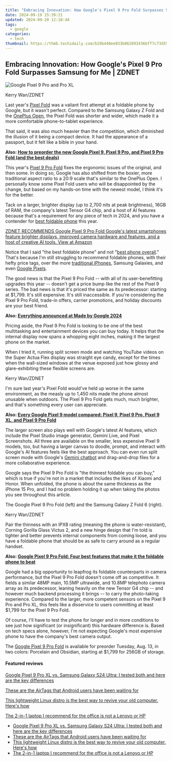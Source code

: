 ```yaml
---
title: "Embracing Innovation: How Google's Pixel 9 Pro Fold Surpasses Samsung for Me | ZDNET"
date: 2024-09-19 15:39:21
updated: 2024-09-20 12:18:44
tags:
  - google
categories:
  - tech
thumbnail: https://thmb.techidaily.com/b19b440ee033b062893436bff7c73d55af4b510d997596576ac31f3af838cbea.jpg
---
```


## Embracing Innovation: How Google's Pixel 9 Pro Fold Surpasses Samsung for Me | ZDNET

![Google Pixel 9 Pro and Pro XL](https://www.zdnet.com/a/img/resize/5e7335cd44a165cf41ddd4f9edf650440b0ac78c/2024/08/10/4046ac10-9818-4729-b40e-8d608d42d7ea/dsc01720.jpg?auto=webp&width=1280)

Kerry Wan/ZDNET

Last year's [Pixel Fold](https://www.zdnet.com/article/google-pixel-fold-review/) was a valiant first attempt at a foldable phone by Google, but it wasn't perfect. Compared to the Samsung Galaxy Z Fold and the [OnePlus Open](https://www.zdnet.com/article/oneplus-first-ever-foldable-makes-samsung-and-googles-look-outdated-and-its-near-perfect/), the Pixel Fold was shorter and wider, which made it a more comfortable phone-to-tablet experience.

That said, it was also much heavier than the competition, which diminished the illusion of it being a compact device. It had the appearance of a passport, but it felt like a bible in your hand.

**Also: [How to preorder the new Google Pixel 9, Pixel 9 Pro, and Pixel 9 Pro Fold (and the best deals)](https://www.zdnet.com/article/how-to-preorder-the-new-google-pixel-9-pixel-9-pro-and-pixel-9-pro-fold/)**

This year's [Pixel 9 Pro Fold](https://buy.geni.us/Proxy.ashx?TSID=368250&GR%5FURL=https%3A%2F%2Fwww.amazon.com%2FGoogle-Pixel-Pro-Fold-Smartphone%2Fdp%2FB0DBW3RBPT%3Ft%3D%26tag%3Dzd-buy-button-20%26ascsubtag%3D%5F%5FCOM%5FCLICK%5FID%5F%5F%7Ca74c68f1-6732-4a9e-92c3-c20002e40282%7Cdtp&dtb=1) fixes the ergonomic issues of the original, and then some. In doing so, Google has also shifted from the boxier, more traditional aspect ratio to a 20:9 scale that's similar to the OnePlus Open. I personally know some Pixel Fold users who will be disappointed by the change, but based on my hands-on time with the newest model, I think it's for the better.

Tack on a larger, brighter display (up to 2,700 nits at peak brightness), 16GB of RAM, the company's latest Tensor G4 chip, and a host of AI features because that's a requirement for any piece of tech in 2024, and you have a contender for [best foldable phone](https://www.zdnet.com/article/best-foldable-phone/) this year.

[ZDNET RECOMMENDS Google Pixel 9 Pro Fold Google's latest smartphones feature brighter displays, improved camera hardware and features, and a host of creative AI tools. View at Amazon](https://buy.geni.us/Proxy.ashx?TSID=368250&GR%5FURL=https%3A%2F%2Fwww.amazon.com%2FGoogle-Pixel-Pro-Fold-Smartphone%2Fdp%2FB0DBW3RBPT%3Ft%3D%26tag%3Dzd-buy-button-20%26ascsubtag%3D%5F%5FCOM%5FCLICK%5FID%5F%5F%7Ca74c68f1-6732-4a9e-92c3-c20002e40282%7Cdtp&dtb=1)

Notice that I said "the best foldable phone" and not "[best phone overall](https://www.zdnet.com/article/best-phone/)." That's because I'm still struggling to recommend foldable phones, with their hefty price tags, over the more [traditional iPhones](https://www.zdnet.com/article/best-iphone/), Samsung Galaxies, and even [Google Pixels](https://www.zdnet.com/article/best-google-phone/).

The good news is that the Pixel 9 Pro Fold -- with all of its user-benefitting upgrades this year -- doesn't get a price bump like the rest of the Pixel 9 series. The bad news is that it's priced the same as its predecessor: starting at $1,799\. It's still expensive. It's still inaccessible. If you're considering the Pixel 9 Pro Fold, trade-in offers, carrier promotions, and holiday discounts are your best friend.

**Also: [Everything announced at Made by Google 2024](https://www.zdnet.com/article/made-by-google-2024-what-to-expect-with-pixel-9-pro-fold-watch-android-15-ai-and-more/)**

Pricing aside, the Pixel 9 Pro Fold is looking to be one of the best multitasking and entertainment devices you can buy today. It helps that the internal display now spans a whopping eight inches, making it the largest phone on the market. 

When I tried it, running split screen mode and watching YouTube videos on the Super Actua Flex display was straight eye candy, except for the times when the wall-sized windows at the venue exposed just how glossy and glare-exhibiting these flexible screens are.

Kerry Wan/ZDNET

I'm sure last year's Pixel Fold would've held up worse in the same environment, as the measly up to 1,450 nits made the phone almost unusable when outdoors. The Pixel 9 Pro Fold gets much, much brighter, and that's something every user can appreciate.

**Also: [Every Google Pixel 9 model compared: Pixel 9, Pixel 9 Pro, Pixel 9 XL, and Pixel 9 Pro Fold](https://www.zdnet.com/article/every-google-pixel-9-model-compared-pixel-9-pixel-9-pro-pixel-9-xl-and-pixel-9-pro-fold/)**

The larger screen also plays well with Google's latest AI features, which include the Pixel Studio image generator, Gemini Live, and Pixel Screenshots. All three are available on the smaller, less expensive Pixel 9 models, too, but having a larger canvas to doodle, prompt, and interact with Google's AI features feels like the best approach. You can even run split screen mode with Google's [Gemini chatbot](https://www.zdnet.com/article/how-to-use-gemini-formerly-google-bard-everything-you-should-know/) and drag-and-drop files for a more collaborative experience. 

Google says the Pixel 9 Pro Fold is "the thinnest foldable you can buy," which is true if you're not in a market that includes the likes of Xiaomi and Honor. When unfolded, the phone is about the same thickness as the iPhone 15 Pro, and I had no problem holding it up when taking the photos you see throughout this article. 

The Google Pixel 9 Pro Fold (left) and the Samsung Galaxy Z Fold 6 (right).

Kerry Wan/ZDNET

Pair the thinness with an IPX8 rating (meaning the phone is water-resistant), Corning Gorilla Glass Victus 2, and a new hinge design that I'm told is tighter and better prevents internal components from coming loose, and you have a foldable phone that should be as safe to carry around as a regular handset.

**Also: [Google Pixel 9 Pro Fold: Four best features that make it the foldable phone to beat](https://www.zdnet.com/article/google-pixel-9-pro-fold-four-best-features-that-make-it-the-foldable-phone-to-beat/)**

Google had a big opportunity to leapfrog its foldable counterparts in camera performance, but the Pixel 9 Pro Fold doesn't come off as competitive. It fields a similar 48MP main, 10.5MP ultrawide, and 10.8MP telephoto camera array as its predecessor, leaning heavily on the new Tensor G4 chip -- and however much backend processing it brings -- to carry the photo-taking experience. Compared to the larger, more competent sensors on the Pixel 9 Pro and Pro XL, this feels like a disservice to users committing at least $1,799 for the Pixel 9 Pro Fold.

Of course, I'll have to test the phone for longer and in more conditions to see just how significant (or insignificant) this hardware difference is. Based on tech specs alone, however, I'm not expecting Google's most expensive phone to have the company's best camera output.

The [Google Pixel 9 Pro Fold](https://buy.geni.us/Proxy.ashx?TSID=368250&GR%5FURL=https%3A%2F%2Fwww.amazon.com%2FGoogle-Pixel-Pro-Fold-Smartphone%2Fdp%2FB0DBW3RBPT%3Ft%3D%26tag%3Dzd-buy-button-20%26ascsubtag%3D%5F%5FCOM%5FCLICK%5FID%5F%5F%7Ca74c68f1-6732-4a9e-92c3-c20002e40282%7Cdtp&dtb=1) is available for preorder Tuesday, Aug. 13, in two colors: Porcelain and Obsidian, starting at $1,799 for 256GB of storage.

#### Featured reviews

[Google Pixel 9 Pro XL vs. Samsung Galaxy S24 Ultra: I tested both and here are the key differences](https://www.zdnet.com/article/google-pixel-9-pro-xl-vs-samsung-galaxy-s24-ultra/ "Google Pixel 9 Pro XL vs. Samsung Galaxy S24 Ultra: I tested both and here are the key differences")

[These are the AirTags that Android users have been waiting for](https://www.zdnet.com/article/these-are-the-airtags-that-android-users-have-been-waiting-for/ "These are the AirTags that Android users have been waiting for")

[This lightweight Linux distro is the best way to revive your old computer. Here's how](https://www.zdnet.com/article/this-lightweight-linux-distro-is-the-best-way-to-revive-your-old-computer-heres-how/ "This lightweight Linux distro is the best way to revive your old computer. Here's how")

[The 2-in-1 laptop I recommend for the office is not a Lenovo or HP](https://www.zdnet.com/article/one-of-the-most-versatile-2-in-1-laptops-ive-tested-is-not-a-lenovo-or-hp/ "The 2-in-1 laptop I recommend for the office is not a Lenovo or HP")

* [Google Pixel 9 Pro XL vs. Samsung Galaxy S24 Ultra: I tested both and here are the key differences](https://www.zdnet.com/article/google-pixel-9-pro-xl-vs-samsung-galaxy-s24-ultra/ "Google Pixel 9 Pro XL vs. Samsung Galaxy S24 Ultra: I tested both and here are the key differences")
* [These are the AirTags that Android users have been waiting for](https://www.zdnet.com/article/these-are-the-airtags-that-android-users-have-been-waiting-for/ "These are the AirTags that Android users have been waiting for")
* [This lightweight Linux distro is the best way to revive your old computer. Here's how](https://www.zdnet.com/article/this-lightweight-linux-distro-is-the-best-way-to-revive-your-old-computer-heres-how/ "This lightweight Linux distro is the best way to revive your old computer. Here's how")
* [The 2-in-1 laptop I recommend for the office is not a Lenovo or HP](https://www.zdnet.com/article/one-of-the-most-versatile-2-in-1-laptops-ive-tested-is-not-a-lenovo-or-hp/ "The 2-in-1 laptop I recommend for the office is not a Lenovo or HP")

<ins class="adsbygoogle"
     style="display:block"
     data-ad-format="autorelaxed"
     data-ad-client="ca-pub-7571918770474297"
     data-ad-slot="1223367746"></ins>



<ins class="adsbygoogle"
     style="display:block"
     data-ad-client="ca-pub-7571918770474297"
     data-ad-slot="8358498916"
     data-ad-format="auto"
     data-full-width-responsive="true"></ins>
